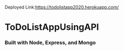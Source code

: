 Deployed Link:https://todolistapp2020.herokuapp.com/

# ToDoListAppUsingAPI
### Built with Node, Express, and Mongo


